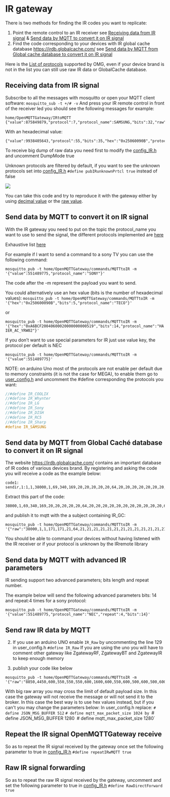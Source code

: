 # IR gateway
There is two methods for finding the IR codes you want to replicate:
1. Point the remote control to an IR receiver see [Receiving data from IR signal](#receiving-data-from-ir-signal) & [Send data by MQTT to convert it on IR signal](#send-data-by-mqtt-to-convert-it-on-ir-signal)
2. Find the code corresponding to your devices with IR global cache database https://irdb.globalcache.com/ see [Send data by MQTT from Global cache database to convert it on IR signal](#send-data-by-mqtt-from-global-cach%C3%A9-database-to-convert-it-on-ir-signal)

Here is the [List of protocols](https://docs.google.com/spreadsheets/d/1rTDZIG8rm0dSf4vP7HdTdM4-aRY1nDWH4jK28_WRwHQ/edit?usp=sharing) supported by OMG, even if your device brand is not in the list you can still use raw IR data or GlobalCache database.

## Receiving data from IR signal
Subscribe to all the messages with mosquitto or open your MQTT client software:
`mosquitto_sub -t +/# -v`
And press your IR remote control in front of the receiver led you should see the following messages for example:

```
home/OpenMQTTGateway/IRtoMQTT {"value":875849879,"protocol":7,"protocol_name":SAMSUNG,"bits":32,"raw":"4534,4432,612,518,614,516,616,1618,618,1616,618,512,618,1618,608,524,612,518,616,514,618,512,616,1618,616,1618,618,514,616,1618,616,514,616,514,618,512,616,1618,618,1618,618,514,610,1622,616,514,618,514,614,516,616,1618,618,512,618,512,618,1616,550,580,618,1616,612,1624,618,1616,618"}
```

With an hexadecimal value:
```
{"value":9938405643,"protocol":55,"bits":35,"hex":"0x25060090B","protocol_name":"TECO"}
```

To receive big dump of raw data you need first to modify the [config_IR.h](https://github.com/1technophile/OpenMQTTGateway/blob/091b317660fd201a30e2cd0e15424a13c5a6bd71/config_IR.h#L41) and uncomment DumpMode true

Unknown protocols are filtered by default, if you want to see the unknown protocols set into [config_IR.h](https://github.com/1technophile/OpenMQTTGateway/blob/master/config_IR.h)
`#define pubIRunknownPrtcl true` instead of false

![](https://github.com/1technophile/OpenMQTTGateway/blob/master/img/OpenMQTTGateway_serial3.jpg)

You can take this code and try to reproduce it with the gateway either by using [decimal value](#send-data-by-mqtt-to-convert-it-on-ir-signal) or the [raw value](#send-raw-ir-data-by-mqtt).

## Send data by MQTT to convert it on IR signal 
With the IR gateway you need to put on the topic the protocol_name you want to use to send the signal, the different protocols implemented are [here](https://github.com/crankyoldgit/IRremoteESP8266/blob/f9d7e5c622670132731e3f9c64d9132128eb320c/src/IRremoteESP8266.h#L299)

Exhaustive list [here](https://docs.google.com/spreadsheets/d/1_5fQjAixzRtepkykmL-3uN3G5bLfQ0zMajM9OBZ1bx0/edit#gid=1910001295)

For example if I want to send a command to a sony TV you can use the following command:

`mosquitto_pub -t home/OpenMQTTGateway/commands/MQTTtoIR -m  '{"value":551489775,"protocol_name":"SONY"}'`

The code after the -m represent the payload you want to send.

You could alternatively use an hex value (bits is the number of hexadecimal values):
`mosquitto_pub -t home/OpenMQTTGateway/commands/MQTTtoIR -m  '{"hex":"0x250600090B","bits":5,"protocol_name":"TECO"}'`

or

`mosquitto_pub -t home/OpenMQTTGateway/commands/MQTTtoIR -m  '{"hex":"0xA6BCF20040600020000000000519","bits":14,"protocol_name":"HAIER_AC_YRW02"}'`

If you don’t want to use special parameters for IR just use value key, the protocol per default is NEC

`mosquitto_pub -t home/OpenMQTTGateway/commands/MQTTtoIR -m  '{"value":551489775}'`

NOTE: on arduino Uno most of the protocols are not enable per default due to memory constraints (it is not the case for MEGA), to enable them go to [user_config.h](https://github.com/1technophile/OpenMQTTGateway/blob/master/main/User_config.h) and uncomment the #define corresponding the protocols you want:

```C++
//#define IR_COOLIX
//#define IR_Whynter
//#define IR_LG
//#define IR_Sony
//#define IR_DISH
//#define IR_RC5
//#define IR_Sharp
#define IR_SAMSUNG
```
## Send data by MQTT from Global Caché database to convert it on IR signal 

The website https://irdb.globalcache.com/ contains an important database of IR codes of various devices brand. By registering and asking the code you will receive a code as the example below:

```
code1: sendir,1:1,1,38000,1,69,340,169,20,20,20,20,20,64,20,20,20,20,20,20,20,20,20,20,20,64,20,64,20,20,20,64,20,64,20,64,20,64,20,64,20,64,20,64,20,20,20,20,20,20,20,20,20,20,20,20,20,20,20,20,20,64,20,64,20,64,20,64,20,64,20,64,20,1544,340,85,20,3663
```

Extract this part of the code:
```
38000,1,69,340,169,20,20,20,20,20,64,20,20,20,20,20,20,20,20,20,20,20,64,20,64,20,20,20,64,20,64,20,64,20,64,20,64,20,64,20,64,20,20,20,20,20,20,20,20,20,20,20,20,20,20,20,20,20,64,20,64,20,64,20,64,20,64,20,64,20,1544,340,85,20,3663
```

and publish it to mqtt with the a subject containing IR_GC:
```
mosquitto_pub -t home/OpenMQTTGateway/commands/MQTTtoIR -m '{"raw":"38000,1,1,171,171,21,64,21,21,21,21,21,21,21,21,21,21,21,21,21,64,21,64,21,21,21,21,21,21,21,21,21,21,21,21,21,64,21,21,21,21,21,21,21,64,21,21,21,21,21,21,21,21,21,64,21,64,21,64,21,21,21,64,21,64,21,64,21,64,21,1114","protocol_name":"GC"}'
```

You should be able to command your devices without having listened with the IR receiver or if your protocol is unknown by the IRremote library

## Send data by MQTT with advanced IR parameters
IR sending support two advanced parameters; bits length and repeat number.

The example below will send the following advanced parameters bits: 14 and repeat:4 times for a sony protocol:
```
mosquitto_pub -t home/OpenMQTTGateway/commands/MQTTtoIR -m '{"value":551489775,"protocol_name":"NEC","repeat":4,"bits":14}'
```

## Send raw IR data by MQTT

2) If you use an arduino UNO enable `IR_Raw` by uncommenting the line 129 in user_config.h
`#define IR_Raw`
If you are using the uno you will have to comment other gateway like ZgatewayRF, ZgatewayBT and ZgatewayIR to keep enough memory

3) publish your code like below
```
mosquitto_pub -t home/OpenMQTTGateway/commands/MQTTtoIR -m '{"raw":"8850,4450,600,550,550,550,600,1600,600,550,600,500,600,500,600,550,600,500,600,1650,600,1600,600,550,600,1600,600,1650,600,1600,600,1650,600,1600,600,550,600,500,600,550,550,1650,600,500,600,550,600,500,600,550,550,1650,600,1650,550,1650,600,550,550,1650,600,1650,550,1650,600,1650,600","protocol_name":"Raw"}'
```

With big raw array you may cross the limit of default payload size. In this case the gateway will not receive the message or will not send it to the broker.
In this case the best way is to use hex values instead, but if you can't you may change the parameters below:
In user_config.h replace:
`# define JSON_MSG_BUFFER 512`
`# define mqtt_max_packet_size 1024
by
`# define JSON_MSG_BUFFER 1280`
`# define mqtt_max_packet_size 1280`

## Repeat the IR signal OpenMQTTGateway receive
So as to repeat the IR signal received by the gateway once set the following parameter to true in [config_IR.h](https://github.com/1technophile/OpenMQTTGateway/blob/091b317660fd201a30e2cd0e15424a13c5a6bd71/config_IR.h#L37)
`#define repeatIRwMQTT true`

## Raw IR signal forwarding
So as to repeat the raw IR signal received by the gateway, uncomment and set the following parameter to true in [config_IR.h](https://github.com/1technophile/OpenMQTTGateway/blob/091b317660fd201a30e2cd0e15424a13c5a6bd71/config_IR.h#L39)
`#define RawDirectForward true`
